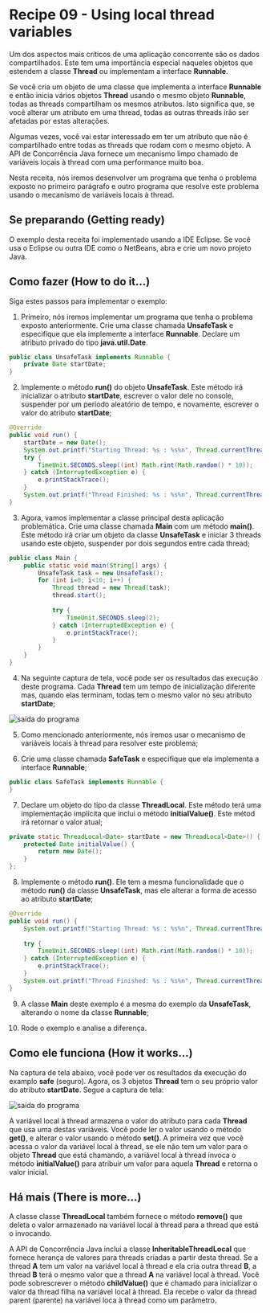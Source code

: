 # Recipe 09 - Using local thread variables
Um dos aspectos mais críticos de uma aplicação concorrente são os dados compartilhados. Este tem uma 
importância especial naqueles objetos que estendem a classe **Thread** ou implementam a interface 
**Runnable**.

Se você cria um objeto de uma classe que implementa a interface **Runnable** e então inicia vários objetos
**Thread** usando o mesmo objeto **Runnable**, todas as threads compartilham os mesmos atributos. Isto 
significa que, se você alterar um atributo em uma thread, todas as outras threads irão ser afetadas por 
estas alterações.

Algumas vezes, você vai estar interessado em ter um atributo que não é compartilhado entre todas as threads
que rodam com o mesmo objeto. A API de Concorrência Java fornece um mecanismo limpo chamado de variáveis
locais à thread com uma performance muito boa.

Nesta receita, nós iremos desenvolver um programa que tenha o problema exposto no primeiro parágrafo e outro
programa que resolve este problema usando o mecanismo de variáveis locais à thread.

## Se preparando (Getting ready)
O exemplo desta receita foi implementado usando a IDE Eclipse. Se você usa o Eclipse ou outra IDE como
o NetBeans, abra e crie um novo projeto Java.

## Como fazer (How to do it...)
Siga estes passos para implementar o exemplo:
 1. Primeiro, nós iremos implementar um programa que tenha o problema exposto anteriormente. Crie uma classe
chamada **UnsafeTask** e especifique que ela implemente a interface **Runnable**. Declare um atributo 
privado do tipo **java.util.Date**.
```java
public class UnsafeTask implements Runnable {
    private Date startDate;
}
```

 2. Implemente o método **run()** do objeto **UnsafeTask**. Este método irá inicializar o atributo 
**startDate**, escrever o valor dele no console, suspender por um período aleatório de tempo, e novamente,
escrever o valor do atributo **startDate**;
```java
@Override
public void run() {
    startDate = new Date();
    System.out.printf("Starting Thread: %s : %s%n", Thread.currentThread().getId(), startDate);
    try {
        TimeUnit.SECONDS.sleep((int) Math.rint(Math.random() * 10));
    } catch (InterruptedException e) {
        e.printStackTrace();
    }
    System.out.printf("Thread Finished: %s : %s%n", Thread.currentThread().getId(), startDate);
}
```

 3. Agora, vamos implementar a classe principal desta aplicação problemática. Crie uma classe chamada
**Main** com um método **main()**. Este método irá criar um objeto da classe **UnsafeTask** e iniciar 3
threads usando este objeto, suspender por dois segundos entre cada thread;
```java
public class Main {
    public static void main(String[] args) {
        UnsafeTask task = new UnsafeTask();
        for (int i=0; i<10; i++) {
            Thread thread = new Thread(task);
            thread.start();
            
            try {
                TimeUnit.SECONDS.sleep(2);
            } catch (InterruptedException e) {
                e.printStackTrace();
            }
        }
    }
}
```

 4. Na seguinte captura de tela, você pode ser os resultados das execução deste programa. Cada **Thread**
tem um tempo de inicialização diferente mas, quando elas terminam, todas tem o mesmo valor no seu atributo
**startDate**;

![saída do programa]()

 5. Como mencionado anteriormente, nós iremos usar o mecanismo de variáveis locais à thread para resolver
este problema;

 6. Crie uma classe chamada **SafeTask** e especifique que ela implementa a interface **Runnable**;
```java
public class SafeTask implements Runnable {
}
```

 7. Declare um objeto do tipo da classe **ThreadLocal<Date>**. Este método terá uma implementação implícita
que inclui o método **initialValue()**. Este métod irá retornar o valor atual;
```java
private static ThreadLocal<Date> startDate = new ThreadLocal<Date>() {
    protected Date initialValue() {
        return new Date();
    }
};
```

 8. Implemente o método **run()**. Ele tem a mesma funcionalidade que o método **run()** da classe 
**UnsafeTask**, mas ele alterar a forma de acesso ao atributo **startDate**;
```java
@Override
public void run() {
    System.out.printf("Starting Thread: %s : %s%n", Thread.currentThread().getId(), startDate.get());
    
    try {
        TimeUnit.SECONDS.sleep((int) Math.rint(Math.random() * 10));
    } catch (InterruptedException e) {
        e.printStackTrace();
    }
    System.out.printf("Thread Finished: %s : %s%n", Thread.currentThread().getId(), startDate.get());
}
```

 9. A classe **Main** deste exemplo é a mesma do exemplo da **UnsafeTask**, alterando o nome da classe
**Runnable**;

 10. Rode o exemplo e analise a diferença.

## Como ele funciona (How it works...)
Na captura de tela abaixo, você pode ver os resultados da execução do examplo **safe** (seguro). Agora, os
3 objetos **Thread** tem o seu próprio valor do atributo **startDate**. Segue a captura de tela:

![saída do programa]()

A variável local à thread armazena o valor do atributo para cada **Thread** que usa uma destas variáveis.
Você pode ler o valor usando o método **get()**, e alterar o valor usando o método **set()**. A primeira vez
que você acessa o valor da variável local à thread, se ele não tem um valor para o objeto **Thread** que 
está chamando, a variável local à thread invoca o método **initialValue()** para atribuir um valor para 
aquela **Thread** e retorna o valor inicial.

## Há mais (There is more...)
A classe classe **ThreadLocal** também fornece o método **remove()** que deleta o valor armazenado na 
variável local à thread para a thread que está o invocando.

A API de Concorrência Java inclui a classe **InheritableThreadLocal** que fornece herança de valores para 
threads criadas a partir desta thread. Se a thread **A** tem um valor na variável local à thread e ela cria
outra thread **B**, a thread **B** terá o mesmo valor que a thread **A** na variável local à thread. Você
pode sobrescrever o método **childValue()** que é chamado para inicializar o valor da thread filha na 
variável local à thread. Ela recebe o valor da thread parent (parente) na variável loca à thread como um
parâmetro.










